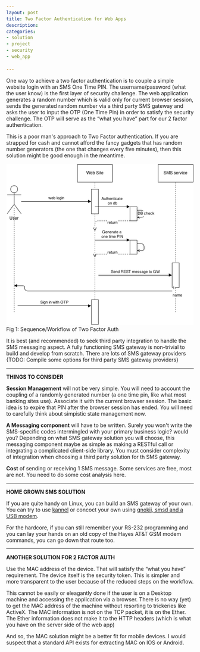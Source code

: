 ```yaml
---
layout: post
title: Two Factor Authentication for Web Apps
description: 
categories:
- solution
- project
- security
- web_app

---
```



One way to achieve a two factor authentication is to couple a simple website login with an SMS  One Time PIN. The username/password (what the user know) is the first layer of security challenge. The web application generates a random number which is valid only for current browser session, sends the generated random number via a third party SMS gateway and asks the user to input the OTP (One Time Pin) in order to satisfy the security challenge.  The OTP will serve as the “what you have” part for our 2 factor authentication. 

This is a poor man's approach to Two Factor authentication. If you are strapped for cash and cannot afford the fancy gadgets that has random number generators (the one that changes every five minutes), then this solution might be good enough in the meantime.

<img src="/img/2factor-auth-sms.png" />
<div id="cap">
  Fig 1: Sequence/Workflow of Two Factor Auth
</div>
  
It is best (and recommended) to seek third party integration to handle the SMS messaging aspect. A fully functioning SMS gateway is non-trivial to build and develop from scratch. There are lots of SMS gateway providers {TODO: Compile some options for third party SMS gateway providers}

***

**THINGS TO CONSIDER**

**Session Management** will not be very simple. You will need to account the coupling of a randomly generated number (a one time pin, like what most banking sites use). Associate it with the current browser session. The basic idea is to expire that PIN after the browser session has ended. You will need to carefully think about simpistic state management now.

**A Messaging component** will have to be written. Surely you won't write the SMS-specific codes intermingled with your primary business logic? would you? Depending on what SMS gateway solution you will choose, this messaging component maybe as simple as making a RESTful call or integrating a complicated client-side library. You must consider complexity of integration when choosing a third party solution for th SMS gateway.

**Cost** of sending or receiving 1 SMS message. Some services are free, most are not. You need to do some cost analysis here.

***

**HOME GROWN SMS SOLUTION**

If you are quite handy on Linux, you can build an SMS gateway of your own. You can try to use [kannel](http://kannel.org) or concoct your own using [gnokii, smsd and a USB modem](http://thelogbox.com/send-receive-sms-messages-usb-modem-linux/).

For the hardcore, if you can still remember your RS-232 programming and you can lay your hands on an old copy of the Hayes AT&T GSM modem commands, you can go down that route too. 

***

**ANOTHER SOLUTION FOR 2 FACTOR AUTH**

Use the MAC address of the device. That will satisfy the “what you have” requirement. The device itself is the security token. This is simpler and more transparent to the user because of the reduced steps on the workflow.

This cannot be easily or eleagantly done if the user is on a Desktop machine and accessing the application via a browser. There is no way (yet) to get the MAC address of the machine without resorting to trickeries like ActiveX. The MAC information is not on the TCP packet, it is on the Ether. The Ether information does not make it to the HTTP headers (which is what you have on the server side of the web app)

And so, the MAC solution might be a better fit for mobile devices. I would suspect that a standard API exists for extracting MAC on IOS or Android.  


